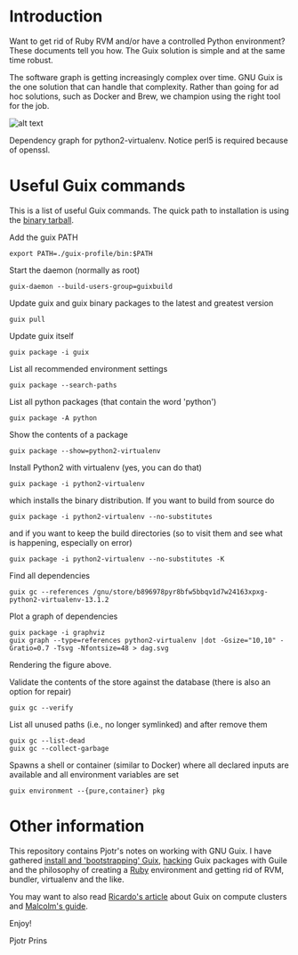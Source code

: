 # Introduction

Want to get rid of Ruby RVM and/or have a controlled Python
environment?  These documents tell you how. The Guix solution is
simple and at the same time robust.

The software graph is getting increasingly complex over time. GNU Guix
is the one solution that can handle that complexity. Rather than going
for ad hoc solutions, such as Docker and Brew, we champion using
the right tool for the job.

![alt text](https://github.com/pjotrp/guix-notes/raw/master/python2-virtualenv.png "Dependency graph for python2-virtualenv")

Dependency graph for python2-virtualenv. Notice perl5 is required
because of openssl.

# Useful Guix commands

This is a list of useful Guix commands. The quick path to
installation is using the [binary tarball](https://github.com/pjotrp/guix-notes/blob/master/INSTALL.org#binary-installation).

Add the guix PATH

    export PATH=./guix-profile/bin:$PATH

Start the daemon (normally as root)

    guix-daemon --build-users-group=guixbuild

Update guix and guix binary packages to the latest and greatest
version

    guix pull

Update guix itself

    guix package -i guix

List all recommended environment settings

    guix package --search-paths

List all python packages (that contain the word 'python')

    guix package -A python

Show the contents of a package

    guix package --show=python2-virtualenv

Install Python2 with virtualenv (yes, you can do that)

    guix package -i python2-virtualenv

which installs the binary distribution. If you want to build from
source do

    guix package -i python2-virtualenv --no-substitutes

and if you want to keep the build directories (so to visit them and
see what is happening, especially on error)

    guix package -i python2-virtualenv --no-substitutes -K

Find all dependencies

    guix gc --references /gnu/store/b896978pyr8bfw5bbqv1d7w24163xpxg-python2-virtualenv-13.1.2

Plot a graph of dependencies

    guix package -i graphviz
    guix graph --type=references python2-virtualenv |dot -Gsize="10,10" -Gratio=0.7 -Tsvg -Nfontsize=48 > dag.svg

Rendering the figure above.

Validate the contents of the store against the database (there is also
an option for repair)

    guix gc --verify

List all unused paths (i.e., no longer symlinked) and after remove them

    guix gc --list-dead
    guix gc --collect-garbage

Spawns a shell or container (similar to Docker) where all declared
inputs are available and all environment variables are set

    guix environment --{pure,container} pkg


# Other information

This repository contains Pjotr's notes on working with GNU Guix. I
have gathered [install and 'bootstrapping'
Guix](https://github.com/pjotrp/guix-notes/blob/master/INSTALL.org),
[hacking](https://github.com/pjotrp/guix-notes/blob/master/HACKING.org)
Guix packages with Guile and the philosophy of creating a
[Ruby](https://github.com/pjotrp/guix-notes/blob/master/RUBY.org)
environment and getting rid of RVM, bundler, virtualenv and the like.

You may want to also read [Ricardo's
article](http://elephly.net/posts/2015-04-17-gnu-guix.html) about Guix
on compute clusters and [Malcolm's
guide](https://github.com/malcook/sce/blob/master/README.org).

Enjoy!

Pjotr Prins
